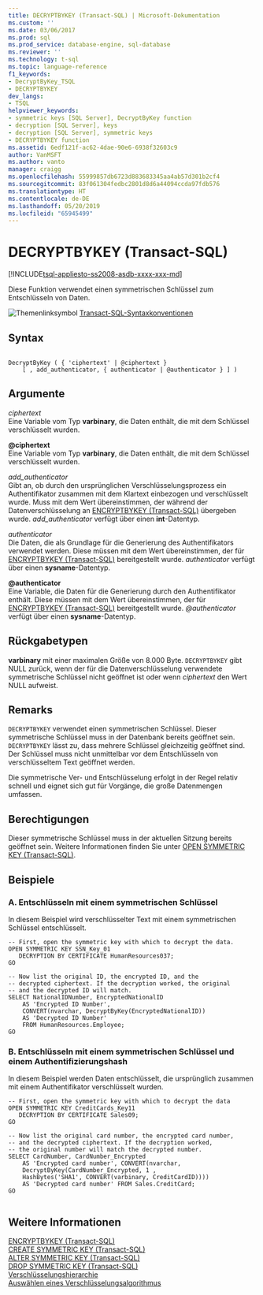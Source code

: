 ```yaml
---
title: DECRYPTBYKEY (Transact-SQL) | Microsoft-Dokumentation
ms.custom: ''
ms.date: 03/06/2017
ms.prod: sql
ms.prod_service: database-engine, sql-database
ms.reviewer: ''
ms.technology: t-sql
ms.topic: language-reference
f1_keywords:
- DecryptByKey_TSQL
- DECRYPTBYKEY
dev_langs:
- TSQL
helpviewer_keywords:
- symmetric keys [SQL Server], DecryptByKey function
- decryption [SQL Server], keys
- decryption [SQL Server], symmetric keys
- DECRYPTBYKEY function
ms.assetid: 6edf121f-ac62-4dae-90e6-6938f32603c9
author: VanMSFT
ms.author: vanto
manager: craigg
ms.openlocfilehash: 55999857db6723d883683345aa4ab57d301b2cf4
ms.sourcegitcommit: 83f061304fedbc2801d8d6a44094ccda97fdb576
ms.translationtype: HT
ms.contentlocale: de-DE
ms.lasthandoff: 05/20/2019
ms.locfileid: "65945499"
---
```

# <a name="decryptbykey-transact-sql"></a>DECRYPTBYKEY (Transact-SQL)
[!INCLUDE[tsql-appliesto-ss2008-asdb-xxxx-xxx-md](../../includes/tsql-appliesto-ss2008-asdb-xxxx-xxx-md.md)]

Diese Funktion verwendet einen symmetrischen Schlüssel zum Entschlüsseln von Daten.  
  
 ![Themenlinksymbol](../../database-engine/configure-windows/media/topic-link.gif "Themenlinksymbol") [Transact-SQL-Syntaxkonventionen](../../t-sql/language-elements/transact-sql-syntax-conventions-transact-sql.md)  
  
## <a name="syntax"></a>Syntax  
  
```  
  
DecryptByKey ( { 'ciphertext' | @ciphertext }   
    [ , add_authenticator, { authenticator | @authenticator } ] )  
```  
  
## <a name="arguments"></a>Argumente  
*ciphertext*  
Eine Variable vom Typ **varbinary**, die Daten enthält, die mit dem Schlüssel verschlüsselt wurden.  
  
**@ciphertext**  
Eine Variable vom Typ **varbinary**, die Daten enthält, die mit dem Schlüssel verschlüsselt wurden.  
  
 *add_authenticator*  
Gibt an, ob durch den ursprünglichen Verschlüsselungsprozess ein Authentifikator zusammen mit dem Klartext einbezogen und verschlüsselt wurde. Muss mit dem Wert übereinstimmen, der während der Datenverschlüsselung an [ENCRYPTBYKEY (Transact-SQL)](./encryptbykey-transact-sql.md) übergeben wurde. *add_authenticator* verfügt über einen **int**-Datentyp.  
  
 *authenticator*  
Die Daten, die als Grundlage für die Generierung des Authentifikators verwendet werden. Diese müssen mit dem Wert übereinstimmen, der für [ENCRYPTBYKEY (Transact-SQL)](./encryptbykey-transact-sql.md) bereitgestellt wurde. *authenticator* verfügt über einen **sysname**-Datentyp.  

**@authenticator**  
Eine Variable, die Daten für die Generierung durch den Authentifikator enthält. Diese müssen mit dem Wert übereinstimmen, der für [ENCRYPTBYKEY (Transact-SQL)](./encryptbykey-transact-sql.md) bereitgestellt wurde. *@authenticator* verfügt über einen **sysname**-Datentyp.  

## <a name="return-types"></a>Rückgabetypen  
**varbinary** mit einer maximalen Größe von 8.000 Byte. `DECRYPTBYKEY` gibt NULL zurück, wenn der für die Datenverschlüsselung verwendete symmetrische Schlüssel nicht geöffnet ist oder wenn *ciphertext* den Wert NULL aufweist.  
  
## <a name="remarks"></a>Remarks  
`DECRYPTBYKEY` verwendet einen symmetrischen Schlüssel. Dieser symmetrische Schlüssel muss in der Datenbank bereits geöffnet sein. `DECRYPTBYKEY` lässt zu, dass mehrere Schlüssel gleichzeitig geöffnet sind. Der Schlüssel muss nicht unmittelbar vor dem Entschlüsseln von verschlüsseltem Text geöffnet werden.  
  
Die symmetrische Ver- und Entschlüsselung erfolgt in der Regel relativ schnell und eignet sich gut für Vorgänge, die große Datenmengen umfassen.  
  
## <a name="permissions"></a>Berechtigungen  
Dieser symmetrische Schlüssel muss in der aktuellen Sitzung bereits geöffnet sein. Weitere Informationen finden Sie unter [OPEN SYMMETRIC KEY &#40;Transact-SQL&#41;](../../t-sql/statements/open-symmetric-key-transact-sql.md).  
  
## <a name="examples"></a>Beispiele  
  
### <a name="a-decrypting-by-using-a-symmetric-key"></a>A. Entschlüsseln mit einem symmetrischen Schlüssel  
In diesem Beispiel wird verschlüsselter Text mit einem symmetrischen Schlüssel entschlüsselt.  
  
```  
-- First, open the symmetric key with which to decrypt the data.  
OPEN SYMMETRIC KEY SSN_Key_01  
   DECRYPTION BY CERTIFICATE HumanResources037;  
GO  
  
-- Now list the original ID, the encrypted ID, and the   
-- decrypted ciphertext. If the decryption worked, the original  
-- and the decrypted ID will match.  
SELECT NationalIDNumber, EncryptedNationalID   
    AS 'Encrypted ID Number',  
    CONVERT(nvarchar, DecryptByKey(EncryptedNationalID))   
    AS 'Decrypted ID Number'  
    FROM HumanResources.Employee;  
GO  
```  
  
### <a name="b-decrypting-by-using-a-symmetric-key-and-an-authenticating-hash"></a>B. Entschlüsseln mit einem symmetrischen Schlüssel und einem Authentifizierungshash  
In diesem Beispiel werden Daten entschlüsselt, die ursprünglich zusammen mit einem Authentifikator verschlüsselt wurden.  
  
```  
-- First, open the symmetric key with which to decrypt the data  
OPEN SYMMETRIC KEY CreditCards_Key11  
   DECRYPTION BY CERTIFICATE Sales09;  
GO  
  
-- Now list the original card number, the encrypted card number,  
-- and the decrypted ciphertext. If the decryption worked,   
-- the original number will match the decrypted number.  
SELECT CardNumber, CardNumber_Encrypted   
    AS 'Encrypted card number', CONVERT(nvarchar,  
    DecryptByKey(CardNumber_Encrypted, 1 ,   
    HashBytes('SHA1', CONVERT(varbinary, CreditCardID))))   
    AS 'Decrypted card number' FROM Sales.CreditCard;  
GO  
  
```  
  
## <a name="see-also"></a>Weitere Informationen  
 [ENCRYPTBYKEY &#40;Transact-SQL&#41;](../../t-sql/functions/encryptbykey-transact-sql.md)   
 [CREATE SYMMETRIC KEY &#40;Transact-SQL&#41;](../../t-sql/statements/create-symmetric-key-transact-sql.md)   
 [ALTER SYMMETRIC KEY &#40;Transact-SQL&#41;](../../t-sql/statements/alter-symmetric-key-transact-sql.md)   
 [DROP SYMMETRIC KEY &#40;Transact-SQL&#41;](../../t-sql/statements/drop-symmetric-key-transact-sql.md)   
 [Verschlüsselungshierarchie](../../relational-databases/security/encryption/encryption-hierarchy.md)   
 [Auswählen eines Verschlüsselungsalgorithmus](../../relational-databases/security/encryption/choose-an-encryption-algorithm.md)  
  
  

